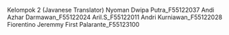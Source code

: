 Kelompok 2 (Javanese Translator)
Nyoman Dwipa Putra_F55122037
Andi Azhar Darmawan_F55122024
Aril.S_F55122011
Andri Kurniawan_F55122028
Fiorentino Jeremmy First Palarante_F55123100
